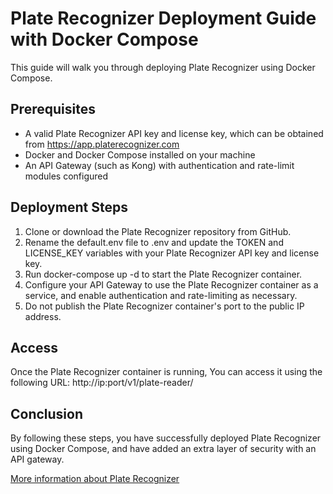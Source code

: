 # Plate Recognizer Deployment Guide with Docker Compose
This guide will walk you through deploying Plate Recognizer using Docker Compose.

## Prerequisites
- A valid Plate Recognizer API key and license key, which can be obtained from https://app.platerecognizer.com
- Docker and Docker Compose installed on your machine
- An API Gateway (such as Kong) with authentication and rate-limit modules configured

## Deployment Steps
1. Clone or download the Plate Recognizer repository from GitHub.
2. Rename the default.env file to .env and update the TOKEN and LICENSE_KEY variables with your Plate Recognizer API key and license key.
3. Run docker-compose up -d to start the Plate Recognizer container.
4. Configure your API Gateway to use the Plate Recognizer container as a service, and enable authentication and rate-limiting as necessary.
5. Do not publish the Plate Recognizer container's port to the public IP address.

## Access
Once the Plate Recognizer container is running, You can access it using the following URL: http://ip:port/v1/plate-reader/

## Conclusion
By following these steps, you have successfully deployed Plate Recognizer using Docker Compose, and have added an extra layer of security with an API gateway.

[More information about Plate Recognizer](https://guides.platerecognizer.com/docs/snapshot/getting-started)